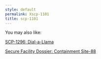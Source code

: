 ```yaml
---
style: default
permalink: Xscp-1101
title: scp-1101
---
```

You may also like:

[SCP-1296: Dial-a-Llama](http://scp-wiki.net/scp-1296)

[Secure Facility Dossier: Containment Site-88](http://scp-wiki.net/secure-facility-dossier-site-88)
